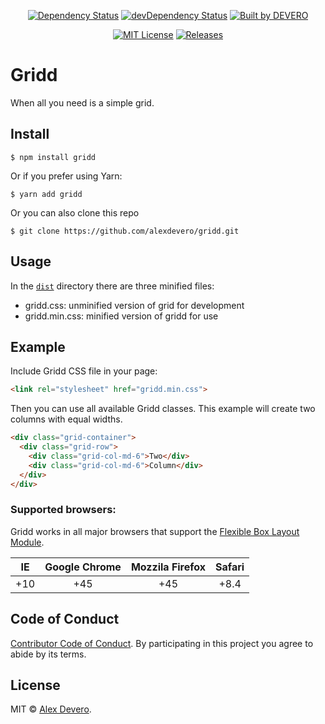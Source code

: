 <p align="center">
  <a href="https://david-dm.org/alexdevero/gridd"><img alt="Dependency Status" src="https://david-dm.org/alexdevero/gridd.svg?style=flat"></a>
  <a href="https://david-dm.org/alexdevero/gridd?type=dev"><img alt="devDependency Status" src="https://david-dm.org/alexdevero/gridd/dev-status.svg?style=flat"></a>
  <a href="https://alexdevero.com"><img alt="Built by DEVERO" src="https://img.shields.io/badge/built%20by-DEVERO-brightgreen.svg?colorB=d30320"></a>
</p>

<p align="center">
  <a href="http://opensource.org/licenses/MIT"><img alt="MIT License" src="https://img.shields.io/npm/l/express.svg"></a>
  <a href="#"><img alt="Releases" src="https://img.shields.io/github/release/alexdevero/gridd.svg"></a>
</p>

# Gridd

When all you need is a simple grid.

## Install
```
$ npm install gridd
```
Or if you prefer using Yarn:
```
$ yarn add gridd
```

Or you can also clone this repo
```
$ git clone https://github.com/alexdevero/gridd.git
```

## Usage

In the [`dist`](/dist) directory there are three minified files:
- gridd.css: unminified version of grid for development
- gridd.min.css: minified version of gridd for use

## Example

Include Gridd CSS file in your page:

```html
<link rel="stylesheet" href="gridd.min.css">
```

Then you can use all available Gridd classes. This example will create two columns with equal widths.

```html
<div class="grid-container">
  <div class="grid-row">
    <div class="grid-col-md-6">Two</div>
    <div class="grid-col-md-6">Column</div>
  </div>
</div>
```

### Supported browsers:

Gridd works in all major browsers that support the [Flexible Box Layout Module](http://caniuse.com/#feat=flexbox).

| IE    | Google Chrome  | Mozzila Firefox | Safari |
| :---: | :------------: | :-------------: | :----: |
|  +10  |  +45           |  +45            | +8.4   |

## Code of Conduct

[Contributor Code of Conduct](code-of-conduct.md). By participating in this project you agree to abide by its terms.

## License

MIT © [Alex Devero](https://alexdevero.com).
